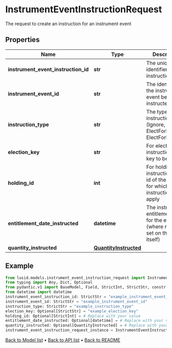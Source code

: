 # InstrumentEventInstructionRequest

The request to create an instruction for an instrument event
## Properties
Name | Type | Description | Notes
------------ | ------------- | ------------- | -------------
**instrument_event_instruction_id** | **str** | The unique identifier for this instruction | 
**instrument_event_id** | **str** | The identifier of the instrument event being instructed | 
**instruction_type** | **str** | The type of instruction (Ignore, ElectForPortfolio, ElectForHolding) | 
**election_key** | **str** | For elected instructions, the key to be chosen | [optional] 
**holding_id** | **int** | For holding instructions, the id of the holding for which the instruction will apply | [optional] 
**entitlement_date_instructed** | **datetime** | The instructed entitlement date for the event (where none is set on the event itself) | [optional] 
**quantity_instructed** | [**QuantityInstructed**](QuantityInstructed.md) |  | [optional] 
## Example

```python
from lusid.models.instrument_event_instruction_request import InstrumentEventInstructionRequest
from typing import Any, Dict, Optional
from pydantic.v1 import BaseModel, Field, StrictInt, StrictStr, constr
from datetime import datetime
instrument_event_instruction_id: StrictStr = "example_instrument_event_instruction_id"
instrument_event_id: StrictStr = "example_instrument_event_id"
instruction_type: StrictStr = "example_instruction_type"
election_key: Optional[StrictStr] = "example_election_key"
holding_id: Optional[StrictInt] = # Replace with your value
entitlement_date_instructed: Optional[datetime] = # Replace with your value
quantity_instructed: Optional[QuantityInstructed] = # Replace with your value
instrument_event_instruction_request_instance = InstrumentEventInstructionRequest(instrument_event_instruction_id=instrument_event_instruction_id, instrument_event_id=instrument_event_id, instruction_type=instruction_type, election_key=election_key, holding_id=holding_id, entitlement_date_instructed=entitlement_date_instructed, quantity_instructed=quantity_instructed)

```

[Back to Model list](../README.md#documentation-for-models) &#8226; [Back to API list](../README.md#documentation-for-api-endpoints) &#8226; [Back to README](../README.md)

